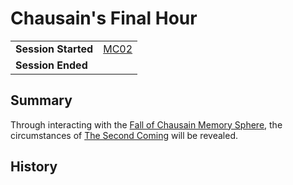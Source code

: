 # Chausain's Final Hour

|||
| --- | --- |
| **Session Started** | [MC02](../../sessions/MC02.md) | storyline.2
| **Session Ended** | |

## Summary

Through interacting with the [Fall of Chausain Memory Sphere](../../items/memory-spheres/fall-of-chausain-memory-sphere.md), the circumstances of [The Second Coming](../../history/events/the-second-coming.md) will be revealed.

## History
